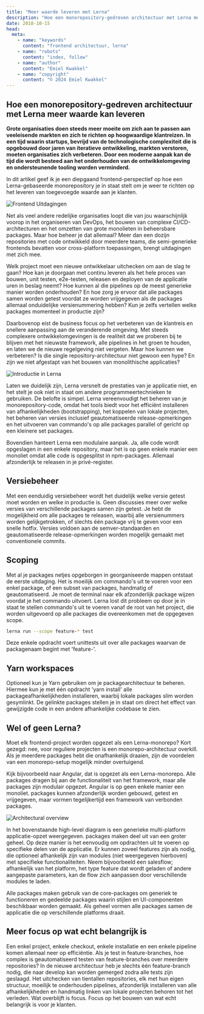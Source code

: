 ```yaml
---
title: "Meer waarde leveren met Lerna"
description: "Hoe een monorepository-gedreven architectuur met Lerna meer waarde kan leveren."
date: 2018-10-15
head:
  meta:
    - name: "keywords"
      content: "frontend architectuur, lerna"
    - name: "robots"
      content: "index, follow"
    - name: "author"
      content: "Emiel Kwakkel"
    - name: "copyright"
      content: "© 2024 Emiel Kwakkel"
---
```


## Hoe een monorepository-gedreven architectuur met Lerna meer waarde kan leveren

**Grote organisaties doen steeds meer moeite om zich aan te passen aan veeleisende markten en zich te richten op hoogwaardige klantreizen. In een tijd waarin startups, bevrijd van de technologische complexiteit die is opgebouwd door jaren van iteratieve ontwikkeling, markten verstoren, moeten organisaties zich verbeteren. Door een moderne aanpak kan de tijd die wordt besteed aan het onderhouden van de ontwikkelomgeving en ondersteunende tooling worden verminderd.**

In dit artikel geef ik je een diepgaand frontend-perspectief op hoe een Lerna-gebaseerde monorepository je in staat stelt om je weer te richten op het leveren van toegevoegde waarde aan je klanten.

![Frontend Uitdagingen](/images/blog/deliver-value-using-lerna/lerna-challenges.jpg)

Net als veel andere redelijke organisaties loopt die van jou waarschijnlijk voorop in het organiseren van DevOps, het bouwen van complexe CI/CD-architecturen en het omzetten van grote monolieten in beheersbare packages. Maar hoe beheer je dat allemaal? Meer dan een dozijn repositories met code ontwikkeld door meerdere teams, die semi-generieke frontends bevatten voor cross-platform toepassingen, brengt uitdagingen met zich mee.

Welk project moet een nieuwe ontwikkelaar uitchecken om aan de slag te gaan? Hoe kan je doorgaan met continu leveren als het hele proces van bouwen, unit testen, e2e-testen, releasen en deployen van de applicatie uren in beslag neemt? Hoe kunnen al die pipelines op de meest generieke manier worden onderhouden? En hoe zorg je ervoor dat alle packages samen worden getest voordat ze worden vrijgegeven als de packages allemaal onduidelijke versienummering hebben? Kun je zelfs vertellen welke packages momenteel in productie zijn?

Daarbovenop eist de business focus op het verbeteren van de klantreis en snellere aanpassing aan de veranderende omgeving. Met steeds complexere ontwikkelomgevingen is de realiteit dat we proberen bij te blijven met het nieuwste framework, alle pipelines in het groen te houden, en laten we de nieuwe regelgeving niet vergeten. Maar hoe kunnen we verbeteren? Is die single repository-architectuur niet gewoon een hype? En zijn we niet afgestapt van het bouwen van monolithische applicaties?

![Introductie in Lerna](/images/blog/deliver-value-using-lerna/lerna-introduction.jpg)

Laten we duidelijk zijn, Lerna versnelt de prestaties van je applicatie niet, en het stelt je ook niet in staat om andere programmeertechnieken te gebruiken. De belofte is simpel. Lerna vereenvoudigt het beheren van je monorepository-code, omdat het tools biedt voor het efficiënt installeren van afhankelijkheden (bootstrapping), het koppelen van lokale projecten, het beheren van versies inclusief geautomatiseerde release-opmerkingen en het uitvoeren van commando's op alle packages parallel of gericht op een kleinere set packages.

Bovendien hanteert Lerna een modulaire aanpak. Ja, alle code wordt opgeslagen in een enkele repository, maar het is op geen enkele manier een monoliet omdat alle code is opgesplitst in npm-packages. Allemaal afzonderlijk te releasen in je privé-register.

## Versiebeheer

Met een eenduidig versiebeheer wordt het duidelijk welke versie getest moet worden en welke in productie is. Geen discussies meer over welke versies van verschillende packages samen zijn getest. Je hebt de mogelijkheid om alle packages te releasen, waarbij alle versienummers worden gelijkgetrokken, of slechts één package vrij te geven voor een snelle hotfix. Versies voldoen aan de semver-standaarden en geautomatiseerde release-opmerkingen worden mogelijk gemaakt met conventionele commits.

## Scoping

Met al je packages netjes opgeborgen in georganiseerde mappen ontstaat de eerste uitdaging. Het is moeilijk om commando's uit te voeren voor een enkel package, of een subset van packages, handmatig of geautomatiseerd. Je moet de terminal naar elk afzonderlijk package wijzen voordat je het commando uitvoert. Lerna lost dit probleem op door je in staat te stellen commando's uit te voeren vanaf de root van het project, die worden uitgevoerd op alle packages die overeenkomen met de opgegeven scope.

```bash
lerna run --scope feature-* test
```

Deze enkele opdracht voert unittests uit over alle packages waarvan de packagenaam begint met 'feature-'.

## Yarn workspaces

Optioneel kun je Yarn gebruiken om je packagearchitectuur te beheren. Hiermee kun je met één opdracht 'yarn install' alle packageafhankelijkheden installeren, waarbij lokale packages slim worden gesymlinkt. De gelinkte packages stellen je in staat om direct het effect van gewijzigde code in een andere afhankelijke codebase te zien.

## Wel of geen Lerna?

Moet elk frontend-project worden opgezet als een Lerna-monorepo? Kort gezegd: nee, voor reguliere projecten is een monorepo-architectuur overkill. Als je meerdere packages hebt die onafhankelijk draaien, zijn de voordelen van een monorepo-setup mogelijk minder overtuigend.

Kijk bijvoorbeeld naar Angular, dat is opgezet als een Lerna-monorepo. Alle packages dragen bij aan de functionaliteit van het framework, maar alle packages zijn modulair opgezet. Angular is op geen enkele manier een monoliet. packages kunnen afzonderlijk worden gebouwd, getest en vrijgegeven, maar vormen tegelijkertijd een framework van verbonden packages.

![Architectural overview](/images/blog/deliver-value-using-lerna/lerna-architecture.jpg)

In het bovenstaande high-level diagram is een generieke multi-platform applicatie-opzet weergegeven. packages maken deel uit van een groter geheel. Op deze manier is het eenvoudig om opdrachten uit te voeren op specifieke delen van de applicatie. Er kunnen zoveel features zijn als nodig, die optioneel afhankelijk zijn van modules (niet weergegeven hierboven) met specifieke functionaliteiten. Neem bijvoorbeeld een salesflow; afhankelijk van het platform, het type feature dat wordt geladen of andere aangepaste parameters, kan de flow zich aanpassen door verschillende modules te laden.

Alle packages maken gebruik van de core-packages om generiek te functioneren en gedeelde packages waarin stijlen en UI-componenten beschikbaar worden gemaakt. Als geheel vormen alle packages samen de applicatie die op verschillende platforms draait.

## Meer focus op wat echt belangrijk is

Een enkel project, enkele checkout, enkele installatie en een enkele pipeline komen allemaal neer op efficiëntie. Als je test in feature-branches, hoe complex is geautomatiseerd testen van feature-branches over meerdere repositories? In de nieuwe architectuur heb je slechts één feature-branch nodig, die naar develop kan worden gemerged zodra alle tests zijn geslaagd. Het uitchecken van tientallen repositories, elk met hun eigen structuur, moeilijk te onderhouden pipelines, afzonderlijk installeren van alle afhankelijkheden en handmatig linken van lokale projecten behoren tot het verleden. Wat overblijft is focus. Focus op het bouwen van wat echt belangrijk is voor je klanten.
